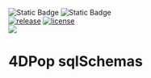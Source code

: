 <!-- MARKDOWN LINKS & IMAGES -->
[release-shield]: https://img.shields.io/github/v/release/vdelachaux/4DPop-sqlSchemas.svg?include_prereleases
[release-url]: https://github.com/vdelachaux/4DPop-sqlSchemas.svg/releases/latest

[license-shield]: https://img.shields.io/github/license/vdelachaux/4DPop-sqlSchemas.svg

<!--BADGES-->
![Static Badge](https://img.shields.io/badge/Dev%20Component-blue?logo=4d&link=https%3A%2F%2Fdeveloper.4d.com)
![Static Badge](https://img.shields.io/badge/Project%20Dependencies-blue?logo=4d&link=https%3A%2F%2Fdeveloper.4d.com%2Fdocs%2FProject%2Fcomponents%2F%23loading-components)
<br>
[![release][release-shield]][release-url]
[![license][license-shield]](LICENSE)
<br>
<img src="https://img.shields.io/github/downloads/vdelachaux/4DPop-sqlSchemas/total"/>

# 4DPop sqlSchemas

